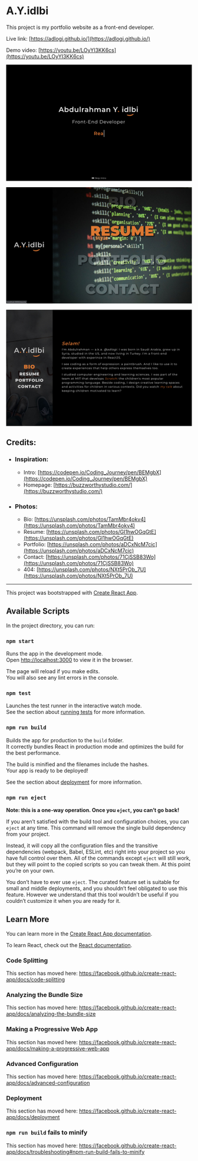 # A.Y.idlbi

This project is my portfolio website as a front-end developer.

Live link: [https://adlogi.github.io/](https://adlogi.github.io/)

Demo video: [https://youtu.be/LOyYI3KK6cs](https://youtu.be/LOyYI3KK6cs)

![Screenshot of Intro](./src/media/screenshot-1.jpg)

![Screenshot of Homepage](./src/media/screenshot-2.jpg)

![Screenshot of Bio](./src/media/screenshot-3.jpg)

## Credits:
* ### Inspiration:
  - Intro: [https://codepen.io/Coding_Journey/pen/BEMgbX](https://codepen.io/Coding_Journey/pen/BEMgbX)
  - Homepage: [https://buzzworthystudio.com/](https://buzzworthystudio.com/)
* ### Photos:
  - Bio: [https://unsplash.com/photos/TamMbr4okv4](https://unsplash.com/photos/TamMbr4okv4)
  - Resume: [https://unsplash.com/photos/GI1hwOGqGtE](https://unsplash.com/photos/GI1hwOGqGtE)
  - Portfolio: [https://unsplash.com/photos/aDCxNcM7cic](https://unsplash.com/photos/aDCxNcM7cic)
  - Contact: [https://unsplash.com/photos/71CjSSB83Wo](https://unsplash.com/photos/71CjSSB83Wo)
  - 404: [https://unsplash.com/photos/NXt5PrOb_7U](https://unsplash.com/photos/NXt5PrOb_7U)

---

This project was bootstrapped with [Create React App](https://github.com/facebook/create-react-app).

## Available Scripts

In the project directory, you can run:

### `npm start`

Runs the app in the development mode.<br />
Open [http://localhost:3000](http://localhost:3000) to view it in the browser.

The page will reload if you make edits.<br />
You will also see any lint errors in the console.

### `npm test`

Launches the test runner in the interactive watch mode.<br />
See the section about [running tests](https://facebook.github.io/create-react-app/docs/running-tests) for more information.

### `npm run build`

Builds the app for production to the `build` folder.<br />
It correctly bundles React in production mode and optimizes the build for the best performance.

The build is minified and the filenames include the hashes.<br />
Your app is ready to be deployed!

See the section about [deployment](https://facebook.github.io/create-react-app/docs/deployment) for more information.

### `npm run eject`

**Note: this is a one-way operation. Once you `eject`, you can’t go back!**

If you aren’t satisfied with the build tool and configuration choices, you can `eject` at any time. This command will remove the single build dependency from your project.

Instead, it will copy all the configuration files and the transitive dependencies (webpack, Babel, ESLint, etc) right into your project so you have full control over them. All of the commands except `eject` will still work, but they will point to the copied scripts so you can tweak them. At this point you’re on your own.

You don’t have to ever use `eject`. The curated feature set is suitable for small and middle deployments, and you shouldn’t feel obligated to use this feature. However we understand that this tool wouldn’t be useful if you couldn’t customize it when you are ready for it.

## Learn More

You can learn more in the [Create React App documentation](https://facebook.github.io/create-react-app/docs/getting-started).

To learn React, check out the [React documentation](https://reactjs.org/).

### Code Splitting

This section has moved here: https://facebook.github.io/create-react-app/docs/code-splitting

### Analyzing the Bundle Size

This section has moved here: https://facebook.github.io/create-react-app/docs/analyzing-the-bundle-size

### Making a Progressive Web App

This section has moved here: https://facebook.github.io/create-react-app/docs/making-a-progressive-web-app

### Advanced Configuration

This section has moved here: https://facebook.github.io/create-react-app/docs/advanced-configuration

### Deployment

This section has moved here: https://facebook.github.io/create-react-app/docs/deployment

### `npm run build` fails to minify

This section has moved here: https://facebook.github.io/create-react-app/docs/troubleshooting#npm-run-build-fails-to-minify
